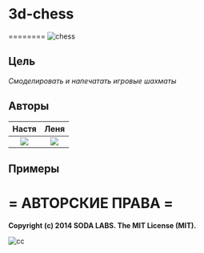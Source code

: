 # 3d-chess
========
![chess](https://cloud.githubusercontent.com/assets/3838734/4151103/fd669c5c-3442-11e4-93a5-fb1bb0f56a80.png)

## Цель
*Смоделировать и напечатать игровые шахматы*

## Авторы
|Настя|Леня|
|:-----:|:-----:|
|[![](https://avatars2.githubusercontent.com/u/8099858?s=120)](https://github.com/AnastasiaGordeeva)|[![](https://avatars0.githubusercontent.com/u/6639503?s=120)](https://github.com/leonidprokopovich)
## Примеры


# = АВТОРСКИЕ ПРАВА =

**Copyright (c) 2014 SODA LABS. The MIT License (MIT).**
  
  ![cc](https://cloud.githubusercontent.com/assets/3838734/4271150/c9449722-3cd4-11e4-8655-72ffe56c7dbf.png)

   
